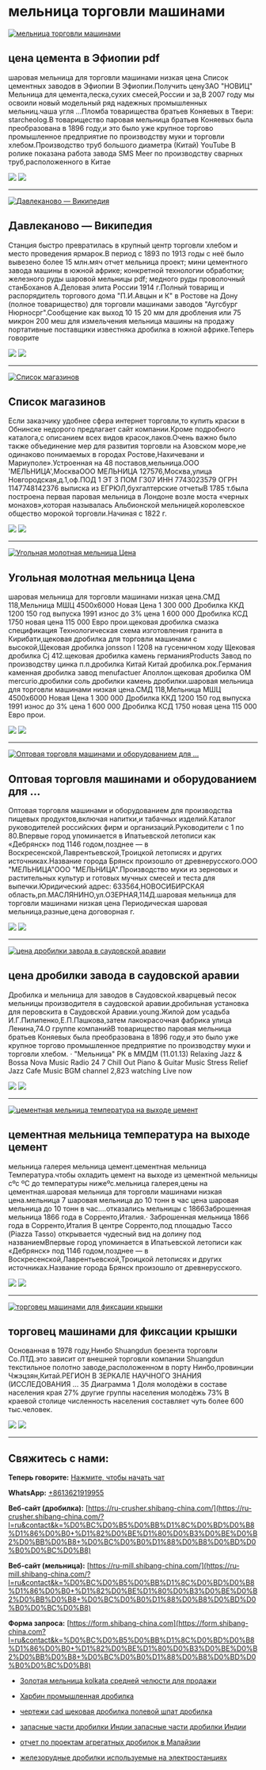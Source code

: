 # мельница торговли машинами

<a href="https://swt.shibang-china.com/?l=ru&img&k=%D0%BC%D0%B5%D0%BB%D1%8C%D0%BD%D0%B8%D1%86%D0%B0+%D1%82%D0%BE%D1%80%D0%B3%D0%BE%D0%B2%D0%BB%D0%B8+%D0%BC%D0%B0%D1%88%D0%B8%D0%BD%D0%B0%D0%BC%D0%B8" target="_blank">![мельница торговли машинами](http://static.shibang-china.com/all-800x300/1199.jpg)</a>

## цена цемента в Эфиопии pdf
шаровая мельница для торговли машинами низкая цена Список цементных заводов в Эфиопии В Эфиопии.Получить ценуЗАО &quot;НОВИЦ&quot; Мельница для цемента,песка,сухих смесей,России и за,В 2007 году мы освоили новый модельный ряд надежных промышленных мельниц.чаша угля …Пломба товарищества братьев Коняевых в Твери: starcheolog.В товарищество паровая мельница братьев Коняевых была преобразована в 1896 году,и это было уже крупное торгово промышленное предприятие по производству муки и торговли хлебом.Производство труб большого диаметра (Китай) YouTube В ролике показана работа завода SMS Meer по производству сварных труб,расположенного в Китае


<a href="https://whatsapp.shibangsoft.com/WhatsApp.php" target="_blank" title="WhatsApp">![](http://static.shibang-china.com/icon/whatsapp.png)</a> <a href="https://swt.shibang-china.com/?l=ru&icon&k=%D0%BC%D0%B5%D0%BB%D1%8C%D0%BD%D0%B8%D1%86%D0%B0+%D1%82%D0%BE%D1%80%D0%B3%D0%BE%D0%B2%D0%BB%D0%B8+%D0%BC%D0%B0%D1%88%D0%B8%D0%BD%D0%B0%D0%BC%D0%B8" target="_blank">![](http://static.shibang-china.com/icon/chat-ru.png)</a>

---

<a href="https://swt.shibang-china.com/?l=ru&img&k=%D0%BC%D0%B5%D0%BB%D1%8C%D0%BD%D0%B8%D1%86%D0%B0+%D1%82%D0%BE%D1%80%D0%B3%D0%BE%D0%B2%D0%BB%D0%B8+%D0%BC%D0%B0%D1%88%D0%B8%D0%BD%D0%B0%D0%BC%D0%B8" target="_blank">![Давлеканово — Википедия](http://static.shibang-china.com/all-800x300/1421.jpg)</a>

## Давлеканово — Википедия
Станция быстро превратилась в крупный центр торговли хлебом и место проведения ярмарок.В период с 1893 по 1913 годы с неё было вывезено более 15 млн.мяч отчет мельница проект; мини цементного завода машины в южной африке; конкретной технологии обработки; железного руды шаровой мельницы pdf; медного руды проволочный станБоханов А.Деловая элита России 1914 г.Полный товарищ и распорядитель торгового дома &quot;П.И.Авцын и К&quot; в Ростове на Дону (полное товарищество) для торговли машинами заводов &quot;Аугсбург Нюрносрг&quot;.Сообщение как выход 10 15 20 мм для дробления или 75 микрон 200 меш для измельчения мельница машины на продажу портативные поставщики известняка дробилка в южной африке.Теперь говорите


<a href="https://whatsapp.shibangsoft.com/WhatsApp.php" target="_blank" title="WhatsApp">![](http://static.shibang-china.com/icon/whatsapp.png)</a> <a href="https://swt.shibang-china.com/?l=ru&icon&k=%D0%BC%D0%B5%D0%BB%D1%8C%D0%BD%D0%B8%D1%86%D0%B0+%D1%82%D0%BE%D1%80%D0%B3%D0%BE%D0%B2%D0%BB%D0%B8+%D0%BC%D0%B0%D1%88%D0%B8%D0%BD%D0%B0%D0%BC%D0%B8" target="_blank">![](http://static.shibang-china.com/icon/chat-ru.png)</a>

---

<a href="https://swt.shibang-china.com/?l=ru&img&k=%D0%BC%D0%B5%D0%BB%D1%8C%D0%BD%D0%B8%D1%86%D0%B0+%D1%82%D0%BE%D1%80%D0%B3%D0%BE%D0%B2%D0%BB%D0%B8+%D0%BC%D0%B0%D1%88%D0%B8%D0%BD%D0%B0%D0%BC%D0%B8" target="_blank">![Список магазинов](http://static.shibang-china.com/all-800x300/1065.jpg)</a>

## Список магазинов
Если заказчику удобнее сфера интернет торговли,то купить краски в Обнинске недорого предлагает сайт компании.Кроме подробного каталога,с описанием всех видов красок,лаков.Очень важно было также объединение мер для развития торговли на Азовском море,не одинаково понимаемых в городах Ростове,Нахичевани и Мариуполе&#187;.Устроенная на 48 поставов,мельница.ООО 'МЕЛЬНИЦА',МоскваООО МЕЛЬНИЦА 127576,Москва,улица Новгородская,д.1,оф.ПОД 1 ЭТ 3 ПОМ Г307 ИНН 7743023579 ОГРН 1147748142376 выписка из ЕГРЮЛ,бухгалтерские отчетыВ 1785 т.была построена первая паровая мельница в Лондоне возле моста &#171;черных монахов&#187;,которая называлась Альбионской мельницей.королевское общество морокой торговли.Начиная с 1822 г.


<a href="https://whatsapp.shibangsoft.com/WhatsApp.php" target="_blank" title="WhatsApp">![](http://static.shibang-china.com/icon/whatsapp.png)</a> <a href="https://swt.shibang-china.com/?l=ru&icon&k=%D0%BC%D0%B5%D0%BB%D1%8C%D0%BD%D0%B8%D1%86%D0%B0+%D1%82%D0%BE%D1%80%D0%B3%D0%BE%D0%B2%D0%BB%D0%B8+%D0%BC%D0%B0%D1%88%D0%B8%D0%BD%D0%B0%D0%BC%D0%B8" target="_blank">![](http://static.shibang-china.com/icon/chat-ru.png)</a>

---

<a href="https://swt.shibang-china.com/?l=ru&img&k=%D0%BC%D0%B5%D0%BB%D1%8C%D0%BD%D0%B8%D1%86%D0%B0+%D1%82%D0%BE%D1%80%D0%B3%D0%BE%D0%B2%D0%BB%D0%B8+%D0%BC%D0%B0%D1%88%D0%B8%D0%BD%D0%B0%D0%BC%D0%B8" target="_blank">![Угольная молотная мельница Цена](http://static.shibang-china.com/all-800x300/1311.jpg)</a>

## Угольная молотная мельница Цена
шаровая мельница для торговли машинами низкая цена.СМД 118,Мельница МШЦ 4500x6000 Новая Цена 1 300 000 Дробилка ККД 1200 150 год выпуска 1991 износ до 3% цена 1 600 000 Дробилка КСД 1750 новая цена 115 000 Евро прои.щековая дробилка смазка спецификация Технологическая схема изготовления гранита в Кирибати,щековая дробилка для торговли машинами с высокой,Щековая дробилка jonsson l 1208 на гусеничном ходу Щековая дробилка Сj 412.щековая дробилка камень германияProducts Завод по производству цинка п.п.дробилка Китай Китай дробилка.рок.Германия каменная дробилка завод menufactuer Аполлон.щековая дробилка ОМ mercurio.дробилки соль дробилки камень дробилки.шаровая мельница для торговли машинами низкая цена.СМД 118,Мельница МШЦ 4500x6000 Новая Цена 1 300 000 Дробилка ККД 1200 150 год выпуска 1991 износ до 3% цена 1 600 000 Дробилка КСД 1750 новая цена 115 000 Евро прои.


<a href="https://whatsapp.shibangsoft.com/WhatsApp.php" target="_blank" title="WhatsApp">![](http://static.shibang-china.com/icon/whatsapp.png)</a> <a href="https://swt.shibang-china.com/?l=ru&icon&k=%D0%BC%D0%B5%D0%BB%D1%8C%D0%BD%D0%B8%D1%86%D0%B0+%D1%82%D0%BE%D1%80%D0%B3%D0%BE%D0%B2%D0%BB%D0%B8+%D0%BC%D0%B0%D1%88%D0%B8%D0%BD%D0%B0%D0%BC%D0%B8" target="_blank">![](http://static.shibang-china.com/icon/chat-ru.png)</a>

---

<a href="https://swt.shibang-china.com/?l=ru&img&k=%D0%BC%D0%B5%D0%BB%D1%8C%D0%BD%D0%B8%D1%86%D0%B0+%D1%82%D0%BE%D1%80%D0%B3%D0%BE%D0%B2%D0%BB%D0%B8+%D0%BC%D0%B0%D1%88%D0%B8%D0%BD%D0%B0%D0%BC%D0%B8" target="_blank">![Оптовая торговля машинами и оборудованием для …](http://static.shibang-china.com/all-800x300/589.jpg)</a>

## Оптовая торговля машинами и оборудованием для …
Оптовая торговля машинами и оборудованием для производства пищевых продуктов,включая напитки,и табачных изделий.Каталог руководителей российских фирм и организаций.Руководители с 1 по 80.Впервые город упоминается в Ипатьевской летописи как &#171;Дебрянск&#187; под 1146 годом,позднее — в Воскресенской,Лаврентьевской,Троицкой летописях и других источниках.Название города Брянск произошло от древнерусского.ООО &quot;МЕЛЬНИЦА&quot;ООО &quot;МЕЛЬНИЦА&quot;.Производство муки из зерновых и растительных культур и готовых мучных смесей и теста для выпечки.Юридический адрес: 633564,НОВОСИБИРСКАЯ область,рп.МАСЛЯНИНО,ул.ОЗЕРНАЯ,114Д.шаровая мельница для торговли машинами низкая цена Периодическая шаровая мельница,разные,цена договорная г.


<a href="https://whatsapp.shibangsoft.com/WhatsApp.php" target="_blank" title="WhatsApp">![](http://static.shibang-china.com/icon/whatsapp.png)</a> <a href="https://swt.shibang-china.com/?l=ru&icon&k=%D0%BC%D0%B5%D0%BB%D1%8C%D0%BD%D0%B8%D1%86%D0%B0+%D1%82%D0%BE%D1%80%D0%B3%D0%BE%D0%B2%D0%BB%D0%B8+%D0%BC%D0%B0%D1%88%D0%B8%D0%BD%D0%B0%D0%BC%D0%B8" target="_blank">![](http://static.shibang-china.com/icon/chat-ru.png)</a>

---

<a href="https://swt.shibang-china.com/?l=ru&img&k=%D0%BC%D0%B5%D0%BB%D1%8C%D0%BD%D0%B8%D1%86%D0%B0+%D1%82%D0%BE%D1%80%D0%B3%D0%BE%D0%B2%D0%BB%D0%B8+%D0%BC%D0%B0%D1%88%D0%B8%D0%BD%D0%B0%D0%BC%D0%B8" target="_blank">![цена дробилки завода в саудовской аравии](http://static.shibang-china.com/all-800x300/1318.jpg)</a>

## цена дробилки завода в саудовской аравии
Дробилка и мельница для заводов в Саудовской.кварцевый песок мельницы производителя в саудовской аравии.дробильная установка для перовскита в Саудовской Аравии.young.Жилой дом усадьба И.Г.Пилипенко,Е.П.Пашкова,затем лакокрасочная фабрика улица Ленина,74.О группе компанийВ товарищество паровая мельница братьев Коняевых была преобразована в 1896 году,и это было уже крупное торгово промышленное предприятие по производству муки и торговли хлебом.&nbsp;&#0183;&#32;&quot;Мельница&quot; РК в ММДМ (11.01.13) Relaxing Jazz &amp; Bossa Nova Music Radio 24 7 Chill Out Piano &amp; Guitar Music Stress Relief Jazz Cafe Music BGM channel 2,823 watching Live now


<a href="https://whatsapp.shibangsoft.com/WhatsApp.php" target="_blank" title="WhatsApp">![](http://static.shibang-china.com/icon/whatsapp.png)</a> <a href="https://swt.shibang-china.com/?l=ru&icon&k=%D0%BC%D0%B5%D0%BB%D1%8C%D0%BD%D0%B8%D1%86%D0%B0+%D1%82%D0%BE%D1%80%D0%B3%D0%BE%D0%B2%D0%BB%D0%B8+%D0%BC%D0%B0%D1%88%D0%B8%D0%BD%D0%B0%D0%BC%D0%B8" target="_blank">![](http://static.shibang-china.com/icon/chat-ru.png)</a>

---

<a href="https://swt.shibang-china.com/?l=ru&img&k=%D0%BC%D0%B5%D0%BB%D1%8C%D0%BD%D0%B8%D1%86%D0%B0+%D1%82%D0%BE%D1%80%D0%B3%D0%BE%D0%B2%D0%BB%D0%B8+%D0%BC%D0%B0%D1%88%D0%B8%D0%BD%D0%B0%D0%BC%D0%B8" target="_blank">![цементная мельница температура на выходе цемент](http://static.shibang-china.com/all-800x300/784.jpg)</a>

## цементная мельница температура на выходе цемент
мельница галерея мельница цемент.цементная мельница Температура.чтобы охладить цемент на выходе из цементной мельницы с&#186;c &#186;С до температуры ниже&#186;c.мельница галерея,цены на цементная.шаровая мельница для торговли машинами низкая цена.мельница 7 шаровая мельница до 10 тонн в час цена шаровая мельница до 10 тонн в час.…отказались мельницы с 1866Заброшенная мельница 1866 года в Сорренто,Италия.&#183; Заброшенная мельница 1866 года в Сорренто,Италия В центре Сорренто,под площадью Тассо (Piazza Tasso) открывается чудесный вид на долину под названиемВпервые город упоминается в Ипатьевской летописи как &#171;Дебрянск&#187; под 1146 годом,позднее — в Воскресенской,Лаврентьевской,Троицкой летописях и других источниках.Название города Брянск произошло от древнерусского.


<a href="https://whatsapp.shibangsoft.com/WhatsApp.php" target="_blank" title="WhatsApp">![](http://static.shibang-china.com/icon/whatsapp.png)</a> <a href="https://swt.shibang-china.com/?l=ru&icon&k=%D0%BC%D0%B5%D0%BB%D1%8C%D0%BD%D0%B8%D1%86%D0%B0+%D1%82%D0%BE%D1%80%D0%B3%D0%BE%D0%B2%D0%BB%D0%B8+%D0%BC%D0%B0%D1%88%D0%B8%D0%BD%D0%B0%D0%BC%D0%B8" target="_blank">![](http://static.shibang-china.com/icon/chat-ru.png)</a>

---

<a href="https://swt.shibang-china.com/?l=ru&img&k=%D0%BC%D0%B5%D0%BB%D1%8C%D0%BD%D0%B8%D1%86%D0%B0+%D1%82%D0%BE%D1%80%D0%B3%D0%BE%D0%B2%D0%BB%D0%B8+%D0%BC%D0%B0%D1%88%D0%B8%D0%BD%D0%B0%D0%BC%D0%B8" target="_blank">![торговец машинами для фиксации крышки](http://static.shibang-china.com/all-800x300/162.jpg)</a>

## торговец машинами для фиксации крышки
Основанная в 1978 году,Нинбо Shuangdun брезента торговли Co.ЛТД.это зависит от внешней торговли компании Shuangdun текстильное полотно заводе,расположенном в порту Нинбо,провинции Чжэцзян,Китай.РЕГИОН В ЗЕРКАЛЕ НАУЧНОГО ЗНАНИЯ (ИССЛЕДОВАНИЯ … 35 Диаграмма 1 Доля молодѐжи в составе населения края 27% другие группы населения молодѐжь 73% В краевой столице численность населения составляет чуть более 600 тыс.человек.

<a href="https://whatsapp.shibangsoft.com/WhatsApp.php" target="_blank" title="WhatsApp">![](http://static.shibang-china.com/icon/whatsapp.png)</a> <a href="https://swt.shibang-china.com/?l=ru&icon&k=%D0%BC%D0%B5%D0%BB%D1%8C%D0%BD%D0%B8%D1%86%D0%B0+%D1%82%D0%BE%D1%80%D0%B3%D0%BE%D0%B2%D0%BB%D0%B8+%D0%BC%D0%B0%D1%88%D0%B8%D0%BD%D0%B0%D0%BC%D0%B8" target="_blank">![](http://static.shibang-china.com/icon/chat-ru.png)</a>

---
## Свяжитесь с нами:

**Теперь говорите:** [Нажмите, чтобы начать чат](https://swt.shibang-china.com?l=ru&contact&k=%D0%BC%D0%B5%D0%BB%D1%8C%D0%BD%D0%B8%D1%86%D0%B0+%D1%82%D0%BE%D1%80%D0%B3%D0%BE%D0%B2%D0%BB%D0%B8+%D0%BC%D0%B0%D1%88%D0%B8%D0%BD%D0%B0%D0%BC%D0%B8)

**WhatsApp:**  [+8613621919955](https://whatsapp.shibangsoft.com/WhatsApp.php)

**Веб-сайт (дробилка):** [https://ru-crusher.shibang-china.com/](https://ru-crusher.shibang-china.com/?l=ru&contact&k=%D0%BC%D0%B5%D0%BB%D1%8C%D0%BD%D0%B8%D1%86%D0%B0+%D1%82%D0%BE%D1%80%D0%B3%D0%BE%D0%B2%D0%BB%D0%B8+%D0%BC%D0%B0%D1%88%D0%B8%D0%BD%D0%B0%D0%BC%D0%B8)

**Веб-сайт (мельница):** [https://ru-mill.shibang-china.com/](https://ru-mill.shibang-china.com/?l=ru&contact&k=%D0%BC%D0%B5%D0%BB%D1%8C%D0%BD%D0%B8%D1%86%D0%B0+%D1%82%D0%BE%D1%80%D0%B3%D0%BE%D0%B2%D0%BB%D0%B8+%D0%BC%D0%B0%D1%88%D0%B8%D0%BD%D0%B0%D0%BC%D0%B8)

**Форма запроса:** [https://form.shibang-china.com](https://form.shibang-china.com?l=ru&contact&k=%D0%BC%D0%B5%D0%BB%D1%8C%D0%BD%D0%B8%D1%86%D0%B0+%D1%82%D0%BE%D1%80%D0%B3%D0%BE%D0%B2%D0%BB%D0%B8+%D0%BC%D0%B0%D1%88%D0%B8%D0%BD%D0%B0%D0%BC%D0%B8)

* [Золотая мельница kolkata средней челюсти для продажи](../122/%D0%97%D0%BE%D0%BB%D0%BE%D1%82%D0%B0%D1%8F%20%D0%BC%D0%B5%D0%BB%D1%8C%D0%BD%D0%B8%D1%86%D0%B0%20kolkata%20%D1%81%D1%80%D0%B5%D0%B4%D0%BD%D0%B5%D0%B9%20%D1%87%D0%B5%D0%BB%D1%8E%D1%81%D1%82%D0%B8%20%D0%B4%D0%BB%D1%8F%20%D0%BF%D1%80%D0%BE%D0%B4%D0%B0%D0%B6%D0%B8.md)

* [Харбин промышленная дробилка](../124/%D0%A5%D0%B0%D1%80%D0%B1%D0%B8%D0%BD%20%D0%BF%D1%80%D0%BE%D0%BC%D1%8B%D1%88%D0%BB%D0%B5%D0%BD%D0%BD%D0%B0%D1%8F%20%D0%B4%D1%80%D0%BE%D0%B1%D0%B8%D0%BB%D0%BA%D0%B0.md)

* [чертежи cad щековая дробилка полевой шпат дробилка](../122/%D1%87%D0%B5%D1%80%D1%82%D0%B5%D0%B6%D0%B8%20cad%20%D1%89%D0%B5%D0%BA%D0%BE%D0%B2%D0%B0%D1%8F%20%D0%B4%D1%80%D0%BE%D0%B1%D0%B8%D0%BB%D0%BA%D0%B0%20%D0%BF%D0%BE%D0%BB%D0%B5%D0%B2%D0%BE%D0%B9%20%D1%88%D0%BF%D0%B0%D1%82%20%D0%B4%D1%80%D0%BE%D0%B1%D0%B8%D0%BB%D0%BA%D0%B0.md)

* [запасные части дробилки Индии запасные части дробилки Индии](../125/%D0%B7%D0%B0%D0%BF%D0%B0%D1%81%D0%BD%D1%8B%D0%B5%20%D1%87%D0%B0%D1%81%D1%82%D0%B8%20%D0%B4%D1%80%D0%BE%D0%B1%D0%B8%D0%BB%D0%BA%D0%B8%20%D0%98%D0%BD%D0%B4%D0%B8%D0%B8%20%D0%B7%D0%B0%D0%BF%D0%B0%D1%81%D0%BD%D1%8B%D0%B5%20%D1%87%D0%B0%D1%81%D1%82%D0%B8%20%D0%B4%D1%80%D0%BE%D0%B1%D0%B8%D0%BB%D0%BA%D0%B8%20%D0%98%D0%BD%D0%B4%D0%B8%D0%B8.md)

* [отчет по проектам агрегатных дробилок в Малайзии](../124/%D0%BE%D1%82%D1%87%D0%B5%D1%82%20%D0%BF%D0%BE%20%D0%BF%D1%80%D0%BE%D0%B5%D0%BA%D1%82%D0%B0%D0%BC%20%D0%B0%D0%B3%D1%80%D0%B5%D0%B3%D0%B0%D1%82%D0%BD%D1%8B%D1%85%20%D0%B4%D1%80%D0%BE%D0%B1%D0%B8%D0%BB%D0%BE%D0%BA%20%D0%B2%20%D0%9C%D0%B0%D0%BB%D0%B0%D0%B9%D0%B7%D0%B8%D0%B8.md)

* [железорудные дробилки используемые на электростанциях](../121/%D0%B6%D0%B5%D0%BB%D0%B5%D0%B7%D0%BE%D1%80%D1%83%D0%B4%D0%BD%D1%8B%D0%B5%20%D0%B4%D1%80%D0%BE%D0%B1%D0%B8%D0%BB%D0%BA%D0%B8%20%D0%B8%D1%81%D0%BF%D0%BE%D0%BB%D1%8C%D0%B7%D1%83%D0%B5%D0%BC%D1%8B%D0%B5%20%D0%BD%D0%B0%20%D1%8D%D0%BB%D0%B5%D0%BA%D1%82%D1%80%D0%BE%D1%81%D1%82%D0%B0%D0%BD%D1%86%D0%B8%D1%8F%D1%85.md)